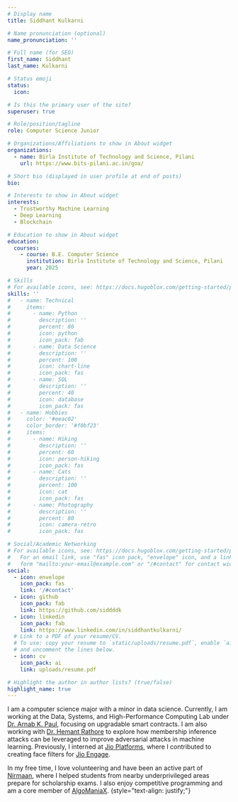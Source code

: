 ```yaml
---
# Display name
title: Siddhant Kulkarni

# Name pronunciation (optional)
name_pronunciation: ''

# Full name (for SEO)
first_name: Siddhant
last_name: Kulkarni

# Status emoji
status:
  icon:

# Is this the primary user of the site?
superuser: true

# Role/position/tagline
role: Computer Science Junior

# Organizations/Affiliations to show in About widget
organizations:
  - name: Birla Institute of Technology and Science, Pilani
    url: https://www.bits-pilani.ac.in/goa/

# Short bio (displayed in user profile at end of posts)
bio: 

# Interests to show in About widget
interests:
  - Trustworthy Machine Learning
  - Deep Learning
  - Blockchain

# Education to show in About widget
education:
  courses:
    - course: B.E. Computer Science
      institution: Birla Institute of Technology and Science, Pilani
      year: 2025

# Skills
# For available icons, see: https://docs.hugoblox.com/getting-started/page-builder/#icons
skills: ''
#   - name: Technical
#     items:
#       - name: Python
#         description: ''
#         percent: 80
#         icon: python
#         icon_pack: fab
#       - name: Data Science
#         description: ''
#         percent: 100
#         icon: chart-line
#         icon_pack: fas
#       - name: SQL
#         description: ''
#         percent: 40
#         icon: database
#         icon_pack: fas
#   - name: Hobbies
#     color: '#eeac02'
#     color_border: '#f0bf23'
#     items:
#       - name: Hiking
#         description: ''
#         percent: 60
#         icon: person-hiking
#         icon_pack: fas
#       - name: Cats
#         description: ''
#         percent: 100
#         icon: cat
#         icon_pack: fas
#       - name: Photography
#         description: ''
#         percent: 80
#         icon: camera-retro
#         icon_pack: fas

# Social/Academic Networking
# For available icons, see: https://docs.hugoblox.com/getting-started/page-builder/#icons
#   For an email link, use "fas" icon pack, "envelope" icon, and a link in the
#   form "mailto:your-email@example.com" or "/#contact" for contact widget.
social:
  - icon: envelope
    icon_pack: fas
    link: '/#contact'
  - icon: github
    icon_pack: fab
    link: https://github.com/siddddk
  - icon: linkedin
    icon_pack: fab
    link: https://www.linkedin.com/in/siddhantkulkarni/
  # Link to a PDF of your resume/CV.
  # To use: copy your resume to `static/uploads/resume.pdf`, enable `ai` icons in `params.yaml`,
  # and uncomment the lines below.
  - icon: cv
    icon_pack: ai
    link: uploads/resume.pdf

# Highlight the author in author lists? (true/false)
highlight_name: true
---
```


I am a computer science major with a minor in data science. Currently, I am working at the Data, Systems, and High-Performance Computing Lab under [Dr. Arnab K. Paul](https://arnabkrpaul.github.io/), focusing on upgradable smart contracts. I am also working with [Dr. Hemant Rathore](https://www.bits-pilani.ac.in/goa/hemant-rathore/) to explore how membership inference attacks can be leveraged to improve adversarial attacks in machine learning. Previously, I interned at [Jio Platforms](https://www.jio.com/platforms/), where I contributed to creating face filters for [Jio Engage](https://jioengage.com/). 

In my free time, I love volunteering and have been an active part of [Nirmaan](https://nirmaan.org/), where I helped students from nearby underprivileged areas prepare for scholarship exams. I also enjoy competitive programming and am a core member of [AlgoManiaX](https://www.linkedin.com/company/algomaniax/).
{style="text-align: justify;"}
